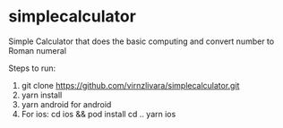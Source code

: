 # simplecalculator
Simple Calculator that does the basic computing and convert number to Roman numeral

Steps to run:

1. git clone https://github.com/virnzlivara/simplecalculator.git
2. yarn install
3. yarn android for android
4. For ios:
    cd ios && pod install
    cd ..
    yarn ios

